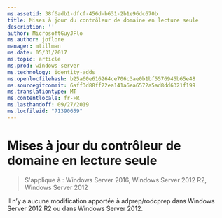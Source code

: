 ```yaml
---
ms.assetid: 38f6adb1-dfcf-456d-b631-2b1e96dc670b
title: Mises à jour du contrôleur de domaine en lecture seule
description: ''
author: MicrosoftGuyJFlo
ms.author: joflore
manager: mtillman
ms.date: 05/31/2017
ms.topic: article
ms.prod: windows-server
ms.technology: identity-adds
ms.openlocfilehash: b25a60e616264ce706c3ae0b1bf5576945b65e48
ms.sourcegitcommit: 6aff3d88ff22ea141a6ea6572a5ad8dd6321f199
ms.translationtype: MT
ms.contentlocale: fr-FR
ms.lasthandoff: 09/27/2019
ms.locfileid: "71390659"
---
```

# <a name="read-only-domain-controller-updates"></a>Mises à jour du contrôleur de domaine en lecture seule

>S'applique à : Windows Server 2016, Windows Server 2012 R2, Windows Server 2012

Il n’y a aucune modification apportée à adprep/rodcprep dans Windows Server 2012 R2 ou dans Windows Server 2012.  
  


